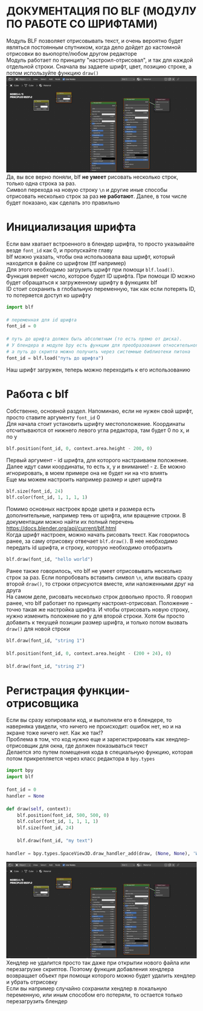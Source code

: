 # ДОКУМЕНТАЦИЯ ПО BLF (МОДУЛУ ПО РАБОТЕ СО ШРИФТАМИ) <br />
Модуль BLF позволяет отрисовывать текст, и очень вероятно будет являться постоянным спутником, когда дело дойдет до кастомной отрисовки во вьюпорте/любом другом редакторе
<br />
Модуль работает по принципу "настроил-отрисовал", и так для каждой отдельной строки. Сначала вы задаете шрифт, цвет, позицию строке, а потом используйте функцию ```draw()```
<br />
![](https://github.com/sanya-2005/Blender-Code-Examples/blob/main/images/blf.png)
<br />
Да, вы все верно поняли, blf **не умеет** рисовать несколько строк, только одна строка за раз.
<br />
Символ перехода на новую строку `\n` и другие иные способы отрисовать несколько строк за раз **не работают**. Далее, в том числе будет показано, как сделать это правильно

# Инициализация шрифта
Если вам хватает встроенного в блендер шрифта, то просто указывайте везде `font_id` как 0, и пропускайте главу
<br />
blf можно указать, чтобы она использовала ваш шрифт, который находится в файле со шрифтом (ttf например)
<br />
Для этого необходимо загрузить шрифт при помощи `blf.load()`. Функция вернет число, которое будет ID шрифта. При помощи ID можно будет обращаться к загруженному шрифту в функциях blf
<br />
ID стоит сохранить в глобальную переменную, так как если потерять ID, то потеряется доступ ко шрифту
<br />
```python
import blf

# переменная для id шрифта
font_id = 0

# путь до шрифта должен быть абсолютным (то есть прямо от диска). 
# У блендера в модуле bpy есть функции для преобразования относительного пути от текущего blend файла в абсолютный путь
# а путь до скрипта можно получить через системные библиотеки питона
font_id = blf.load("путь до шрифта")
```
Наш шрифт загружен, теперь можно переходить к его использованию

# Работа с blf
Собственно, основной раздел. Напоминаю, если не нужен свой шрифт, просто ставите аргументу `font_id` 0
<br />
Для начала стоит установить шрифту местоположение. Координаты отсчитываются от нижнего левого угла редактора, там будет 0 по x, и по y
```python
blf.position(font_id, 0, context.area.height - 200, 0)
```
Первый аргумент - id шрифта, для которого настраиваем положение. Далее идут сами координаты, то есть x, y и внимание! - z. Ее можно игнорировать, в моем примере она не будет ни на что влиять
<br />
Еще мы можем настроить например размер и цвет шрифта
```python
blf.size(font_id, 24)
blf.color(font_id, 1, 1, 1, 1)
```
Помимо основных настроек вроде цвета и размера есть дополнительные, например тень от шрифта, или вращение строки. В документации можно найти их полный перечень https://docs.blender.org/api/current/blf.html
<br /> 
Когда шрифт настроен, можно начать рисовать текст. Как говорилось ранее, за саму отрисовку отвечает `blf.draw()`. В нее необходимо передать id шрифта, и строку, которую необходимо отобразить
```python
blf.draw(font_id, "hello world")
```
Ранее также говорилось, что blf не умеет отрисовывать несколько строк за раз. Если попробовать вставить символ `\n`, или вызвать сразу второй `draw()`, то строки отрисуются вместе, или наложенными друг на друга
<br />
На самом деле, рисовать несколько строк довольно просто. Я говорил ранее, что blf работает по принципу настроил-отрисовал. Положение - точно такая же настройка шрифта. И чтобы отрисовать новую строку, нужно изменить положение по y для второй строки. Хотя бы просто добавить к текущей позиции размер шрифта, и только потом вызвать `draw()` для новой строки
```python
blf.draw(font_id, "string 1")

blf.position(font_id, 0, context.area.height - (200 + 24), 0)

blf.draw(font_id, "string 2")
```
# Регистрация функции-отрисовщика
Если вы сразу копировали код, и выполняли его в блендере, то наверняка увидели, что ничего не происходит: ошибок нет, но и на экране тоже ничего нет. Как же так!?
<br /> 
Проблема в том, что код нужно еще и зарегистрировать как хендлер-отрисовщик для окна, где должен показываться текст
<br />
Делается это путем помещения кода в специальную функцию, которая потом прикрепляется через класс редактора в `bpy.types`
```python
import bpy
import blf

font_id = 0
handler = None

def draw(self, context):
    blf.position(font_id, 500, 500, 0)
    blf.color(font_id, 1, 1, 1, 1)
    blf.size(font_id, 24)
    
    blf.draw(font_id, "my text")

handler = bpy.types.SpaceView3D.draw_handler_add(draw, (None, None), 'WINDOW', 'POST_PIXEL')
```
![результат](https://github.com/sanya-2005/Blender-Code-Examples/blob/main/images/blf.png)
Хендлер не удалится просто так даже при открытии нового файла или перезагрузке скриптов. Поэтому функция добавления хендлера возвращает объект при помощи которого можно будет удалить хендлер и убрать отрисовку
<br />
Если вы например случайно сохранили хендлер в локальную переменную, или иным способом его потеряли, то остается только перезагрузить блендер



